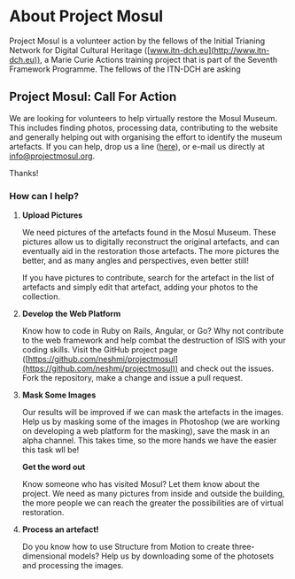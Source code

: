 #  About Project Mosul

Project Mosul is a volunteer action by the fellows of the Initial Trianing Network for Digital Cultural Heritage ([www.itn-dch.eu](http://www.itn-dch.eu)), a Marie Curie Actions training project that is part of the Seventh Framework Programme. The fellows of the ITN-DCH are asking 

##  Project Mosul: Call For Action

We are looking for volunteers to help virtually restore the Mosul Museum. This includes finding photos, processing data, contributing to the website and generally helping out with organising the effort to identify the museum artefacts. If you can help, drop us a line ([here](http://projectmosul.org/contact)), or e-mail us directly at info@projectmosul.org.

Thanks!

### How can I help?

1.  **Upload Pictures**

    We need pictures of the artefacts found in the Mosul Museum. These pictures allow us to digitally reconstruct the original artefacts, and can eventually aid in the restoration those artefacts. The more pictures the better, and as many angles and perspectives, even better still!

    If you have pictures to contribute, search for the artefact in the list of artefacts and simply edit that artefact, adding your photos to the collection.

2.  **Develop the Web Platform**

    Know how to code in Ruby on Rails, Angular, or Go? Why not contribute to the web framework and help combat the destruction of ISIS with your coding skills. Visit the GitHub project page ([https://github.com/neshmi/projectmosul](https://github.com/neshmi/projectmosul)) and check out the issues. Fork the repository, make a change and issue a pull request.

3.  **Mask Some Images**

    Our results will be improved if we can mask the artefacts in the images. Help us by masking some of the images in Photoshop (we are working on developing a web platform for the masking), save the mask in an alpha channel. This takes time, so the more hands we have the easier this task wll be!

    **Get the word out**

    Know someone who has visited Mosul? Let them know about the project. We need as many pictures from inside and outside the building, the more people we can reach the greater the possibilities are of virtual restoration.

4.  **Process an artefact!**

    Do you know how to use Structure from Motion to create three-dimensional models? Help us by downloading some of the photosets and processing the images.